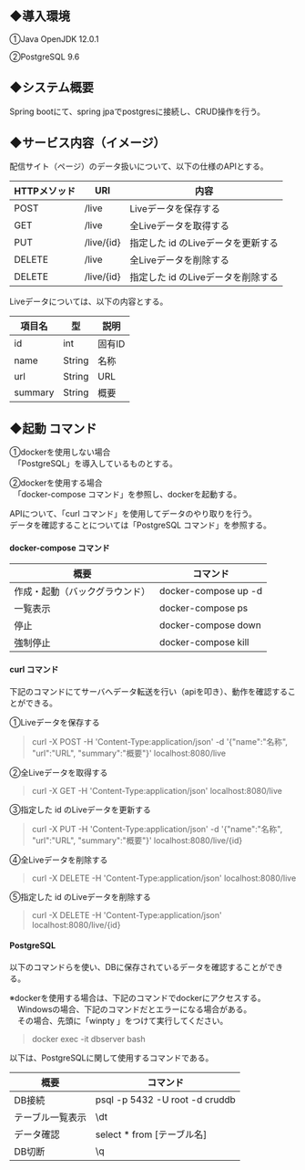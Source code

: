 ## ◆導入環境
①Java OpenJDK 12.0.1

②PostgreSQL 9.6

## ◆システム概要
Spring bootにて、spring jpaでpostgresに接続し、CRUD操作を行う。

## ◆サービス内容（イメージ）
配信サイト（ページ）のデータ扱いについて、以下の仕様のAPIとする。

| HTTPメソッド | URI | 内容 |
| ------------- | ------------- | ------------- |
| POST | /live | Liveデータを保存する |
| GET | /live | 全Liveデータを取得する |
| PUT | /live/{id} | 指定した id のLiveデータを更新する |
| DELETE | /live | 全Liveデータを削除する |
| DELETE | /live/{id} | 指定した id のLiveデータを削除する |

Liveデータについては、以下の内容とする。

| 項目名 | 型 | 説明 |
| ------------- | ------------- | ------------- |
| id | int | 固有ID |
| name | String | 名称 |
| url | String | URL |
| summary | String | 概要 |

## ◆起動 コマンド
①dockerを使用しない場合  
　「PostgreSQL」を導入しているものとする。

②dockerを使用する場合  
　「docker-compose コマンド」を参照し、dockerを起動する。

APIについて、「curl コマンド」を使用してデータのやり取りを行う。  
データを確認することについては「PostgreSQL コマンド」を参照する。

#### docker-compose コマンド
| 概要 | コマンド |
| ------------- | ------------- |
| 作成・起動（バックグラウンド） | docker-compose up -d |
| 一覧表示 | docker-compose ps |
| 停止 | docker-compose down |
| 強制停止 | docker-compose kill |

#### curl コマンド
下記のコマンドにてサーバへデータ転送を行い（apiを叩き）、動作を確認することができる。

①Liveデータを保存する
> curl -X POST -H 'Content-Type:application/json' -d '{"name":"名称", "url":"URL", "summary":"概要"}' localhost:8080/live

②全Liveデータを取得する
> curl -X GET -H 'Content-Type:application/json' localhost:8080/live

③指定した id のLiveデータを更新する
> curl -X PUT -H 'Content-Type:application/json' -d '{"name":"名称", "url":"URL", "summary":"概要"}' localhost:8080/live/{id}

④全Liveデータを削除する
> curl -X DELETE -H 'Content-Type:application/json' localhost:8080/live

⑤指定した id のLiveデータを削除する
> curl -X DELETE -H 'Content-Type:application/json' localhost:8080/live/{id}

#### PostgreSQL
以下のコマンドらを使い、DBに保存されているデータを確認することができる。

※dockerを使用する場合は、下記のコマンドでdockerにアクセスする。
　Windowsの場合、下記のコマンドだとエラーになる場合がある。  
　その場合、先頭に「winpty 」をつけて実行してください。
> docker exec -it dbserver bash

以下は、PostgreSQLに関して使用するコマンドである。

| 概要 | コマンド |
| ------------- | ------------- |
| DB接続 | psql -p 5432 -U root -d cruddb |
| テーブル一覧表示 | \dt |
| データ確認 | select * from [テーブル名] |
| DB切断 | \q |
